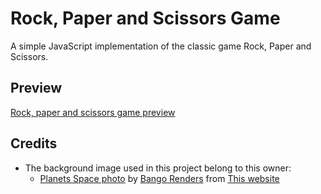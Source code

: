 # Rock, Paper and Scissors Game
A simple JavaScript implementation of the classic game Rock, Paper and Scissors.

## Preview

[Rock, paper and scissors game preview](https://waleed-iee.github.io/rock-paper-scissors/)

## Credits

- The background image used in this project belong to this owner:
  - [Planets Space photo](https://stocksnap.io/photo/planets-space-YYDQ01GHEB) by [Bango Renders](https://stocksnap.io/author/bango3d) from [This website](https://stocksnap.io)